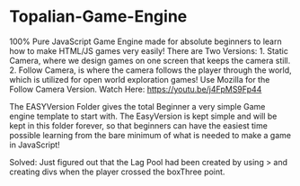 # Topalian-Game-Engine
100% Pure JavaScript Game Engine made for absolute beginners to learn how to make HTML/JS games very easily! There are Two Versions: 1. Static Camera, where we design games on one screen that keeps the camera still. 2. Follow Camera,  is where the camera follows the player through the world, which is utilized for open world exploration games! Use Mozilla for the Follow Camera Version. Watch Here:  https://youtu.be/j4FpMS9Fp44

The EASYVersion Folder gives the total Beginner a very simple Game engine template to start with.
The EasyVersion is kept simple and will be kept in this folder forever, so that beginners can have the easiest time possible learning from the bare minimum of what is needed to make a game in JavaScript!
 
Solved: Just figured out that the Lag Pool had been created by using > and creating divs when the player crossed the boxThree point.
